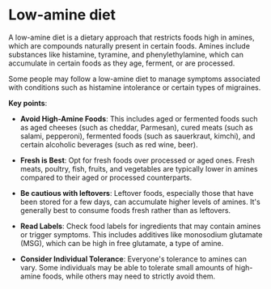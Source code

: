 [//]: # (
source: gpt-3 + jph editing
tags: diets
)

# Low-amine diet

A low-amine diet is a dietary approach that restricts foods high in amines, which are compounds naturally present in certain foods. Amines include substances like histamine, tyramine, and phenylethylamine, which can accumulate in certain foods as they age, ferment, or are processed.

Some people may follow a low-amine diet to manage symptoms associated with conditions such as histamine intolerance or certain types of migraines.

**Key points**:

* **Avoid High-Amine Foods**: This includes aged or fermented foods such as aged cheeses (such as cheddar, Parmesan), cured meats (such as salami, pepperoni), fermented foods (such as sauerkraut, kimchi), and certain alcoholic beverages (such as red wine, beer).

* **Fresh is Best**: Opt for fresh foods over processed or aged ones. Fresh meats, poultry, fish, fruits, and vegetables are typically lower in amines compared to their aged or processed counterparts.

* **Be cautious with leftovers**: Leftover foods, especially those that have been stored for a few days, can accumulate higher levels of amines. It's generally best to consume foods fresh rather than as leftovers.

* **Read Labels**: Check food labels for ingredients that may contain amines or trigger symptoms. This includes additives like monosodium glutamate (MSG), which can be high in free glutamate, a type of amine.

* **Consider Individual Tolerance**: Everyone's tolerance to amines can vary. Some individuals may be able to tolerate small amounts of high-amine foods, while others may need to strictly avoid them.
